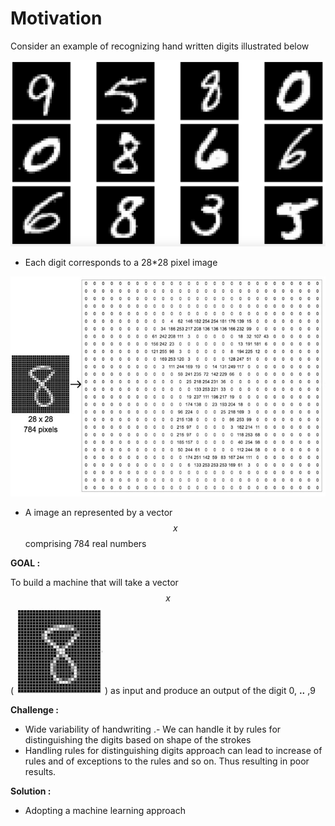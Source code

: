 # Motivation

Consider an example of recognizing hand written digits illustrated below

![Figure 1.1](.gitbook/assets/1_pzjkotfrjpqca4trbqqcaq.png)

* Each digit corresponds to a 28\*28 pixel image 

![](.gitbook/assets/1_clstcwtul1gybuv8vnboxw%20%281%29.jpeg)

* A image an represented by a vector $$x$$ comprising 784 real numbers

**GOAL :** 

To build a machine that will take a vector $$x $$ \( ![](.gitbook/assets/1_clstcwtul1gybuv8vnboxw.jpeg) \) as input and produce an output of the digit 0, **..** ,9

**Challenge :**

* Wide variability of handwriting .- We can handle it by rules for distinguishing the digits based on shape of the strokes
* Handling rules for distinguishing digits approach can lead to increase of rules and of exceptions to the rules and so on. Thus resulting in poor results.

**Solution :**

* Adopting a machine learning approach







